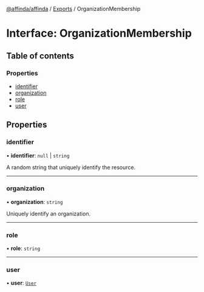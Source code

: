 [@affinda/affinda](../README.md) / [Exports](../modules.md) / OrganizationMembership

# Interface: OrganizationMembership

## Table of contents

### Properties

- [identifier](OrganizationMembership.md#identifier)
- [organization](OrganizationMembership.md#organization)
- [role](OrganizationMembership.md#role)
- [user](OrganizationMembership.md#user)

## Properties

### identifier

• **identifier**: ``null`` \| `string`

A random string that uniquely identify the resource.

___

### organization

• **organization**: `string`

Uniquely identify an organization.

___

### role

• **role**: `string`

___

### user

• **user**: [`User`](User.md)

